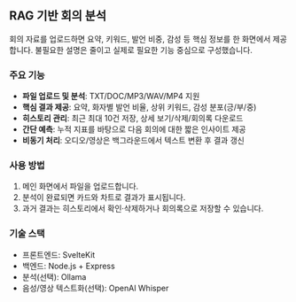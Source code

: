 ## RAG 기반 회의 분석

회의 자료를 업로드하면 요약, 키워드, 발언 비중, 감성 등 핵심 정보를 한 화면에서 제공합니다. 불필요한 설명은 줄이고 실제로 필요한 기능 중심으로 구성했습니다.

### 주요 기능
- **파일 업로드 및 분석**: TXT/DOC/MP3/WAV/MP4 지원
- **핵심 결과 제공**: 요약, 화자별 발언 비율, 상위 키워드, 감성 분포(긍/부/중)
- **히스토리 관리**: 최근 최대 10건 저장, 상세 보기/삭제/회의록 다운로드
- **간단 예측**: 누적 지표를 바탕으로 다음 회의에 대한 짧은 인사이트 제공
- **비동기 처리**: 오디오/영상은 백그라운드에서 텍스트 변환 후 결과 갱신

### 사용 방법
1. 메인 화면에서 파일을 업로드합니다.
2. 분석이 완료되면 카드와 차트로 결과가 표시됩니다.
3. 과거 결과는 히스토리에서 확인·삭제하거나 회의록으로 저장할 수 있습니다.

### 기술 스택
- 프론트엔드: SvelteKit
- 백엔드: Node.js + Express
- 분석(선택): Ollama
- 음성/영상 텍스트화(선택): OpenAI Whisper